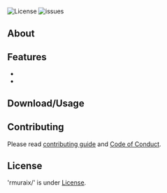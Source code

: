 # 
![License](https://img.shields.io/github/license/rmuraix/)
![issues](https://img.shields.io/github/issues/rmuraix/)  
## About

## Features
- 
- 
## Download/Usage

## Contributing  
Please read [contributing guide](.github/CONTRIBUTING.md) and [Code of Conduct](https://github.com/rmuraix/.github/blob/main/.github/CODE_OF_CONDUCT.md).   
## License
'rmuraix/' is under [ License](/LICENSE).
